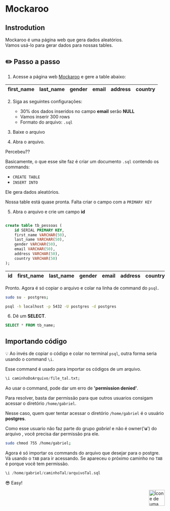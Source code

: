 # Mockaroo

## Instrodution
Mockaroo é uma página web que gera dados aleatórios. <br>
Vamos usá-lo para gerar dados para nossas tables.


## :pencil2: Passo a passo

1. Acesse a página web [Mockaroo](https://www.mockaroo.com/) e gere a table abaixo:



| first_name | last_name | gender | email | address | country |
| :---       | :---      | :---   | :---  | :---    | :---    |


2. Siga as seguintes configurações:

    * 30% dos dados inseridos no campo **email** serão **NULL**
    * Vamos inserir 300 rows
    * Formato do arquivo: `.sql`



3. Baixe o arquivo

4. Abra o arquivo.

Percebeu??

Basicamente, o que esse site faz é criar um documento `.sql` contendo os commands:

* `CREATE TABLE`
* `INSERT INTO`

Ele gera dados aleatórios.

Nossa table está quase pronta. Falta criar o campo com a `PRIMARY KEY`

5. Abra o arquivo e crie um campo **id**


```sql

create table tb_pessoas (
	id SERIAL PRIMARY KEY,
	first_name VARCHAR(50),
	last_name VARCHAR(50),
	gender VARCHAR(50),
	email VARCHAR(50),
	address VARCHAR(50),
	country VARCHAR(50)
);
```

| id   |first_name | last_name | gender | email | address | country |
| :--- |:---       | :---      | :---   | :---  | :---    | :---    |

Pronto. Agora é só copiar o arquivo e colar na linha de command do `psql`.

```bash
sudo su - postgres;
```

```bash
psql -h localhost -p 5432 -U postgres -d postgres
```


6. Dê um **SELECT**.

```sql
SELECT * FROM tb_name;
```


## Importando código

:bulb: Ao invés de copiar o código e colar no terminal `psql`, outra forma seria usando o command `\i`.


Esse command é usado para importar os códigos de um arquivo.

```sql
\i caminhoDoArquivo/file_tal.txt;
```

Ao usar o command, pode dar um erro de **'permission denied'**. 

Para resolver, basta dar permissão para que outros usuarios consigam acessar o diretório `/home/gabriel`.

Nesse caso, quem quer tentar acessar o diretório `/home/gabriel` é o usuário **postgres**.


Como esse usuario não faz parte do grupo *gabriel* e não é owner('**u**') do arquivo , você precisa dar permissão pra ele.

```bash
sudo chmod 755 /home/gabriel;
```


Agora é só importar os commands do arquivo que desejar para o postgre. Vá usando o `TAB` para ir acessando. Se apareceu o próximo caminho no `TAB` é porque você tem permissão.

```sql
\i /home/gabriel/caminhoTal/arquivoTal.sql
```


:sunglasses: Easy!

<!-- Botão para o próximo resumo em ordem sequêncial -->
<a href="https://github.com/lGabrielDev/06.postgreSQL/blob/main/2.praticando/6.2.alter_table.md"><img alt="Ícone de uma seta apontada para direita, representando um link para a próxima página" src="https://cdn-icons-png.flaticon.com/512/8875/8875266.png" width="50px" height="50px" align="right"></a>
